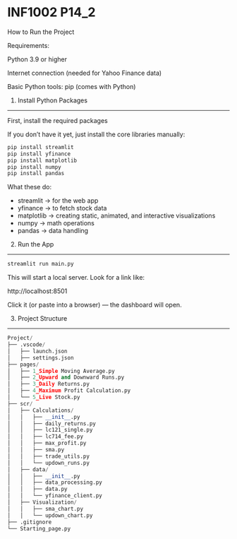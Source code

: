 # INF1002 P14_2

How to Run the Project

Requirements:

Python 3.9 or higher

Internet connection (needed for Yahoo Finance data)

Basic Python tools: pip (comes with Python)

1. Install Python Packages
------------------------------------
First, install the required packages

If you don’t have it yet, just install the core libraries manually:

```python 
pip install streamlit
pip install yfinance
pip install matplotlib
pip install numpy
pip install pandas
```


What these do:
- streamlit → for the web app
- yfinance → to fetch stock data
- matplotlib → creating static, animated, and interactive visualizations
- numpy → math operations
- pandas → data handling


2. Run the App
-------------------------------------
```python
streamlit run main.py
```


This will start a local server.
Look for a link like:

http://localhost:8501

Click it (or paste into a browser) — the dashboard will open. 

3. Project Structure
-------------------------------------
```Python
Project/
├── .vscode/
│   ├── launch.json
│   ├── settings.json
├── pages/
│   ├── 1_Simple Moving Average.py
│   ├── 2_Upward and Downward Runs.py      
│   ├── 3_Daily Returns.py    
│   ├── 4_Maximum Profit Calculation.py         
│   └── 5_Live Stock.py     
├── scr/
│   ├── Calculations/
│   │   ├── __init__.py
│   │   ├── daily_returns.py
│   │   ├── lc121_single.py
│   │   ├── lc714_fee.py
│   │   ├── max_profit.py
│   │   ├── sma.py
│   │   ├── trade_utils.py
│   │   └── updown_runs.py
│   ├── data/
│   │   ├── __init__.py
│   │   ├── data_processing.py
│   │   ├── data.py
│   │   └── yfinance_client.py         
│   ├── Visualization/
│   │   ├── sma_chart.py
│   │   └── updown_chart.py
├── .gitignore                     
└── Starting_page.py       
```     